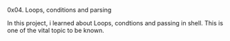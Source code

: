 0x04. Loops, conditions and parsing

In this project, i learned about Loops, condtions and passing in shell. This is one of the vital topic to be known.

